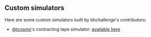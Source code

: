 <div class="dark w-full ">
<div class="prose prose-invert text-white  xl:justify-start lg:ml-[170px] ml-0 sm:ml-4 font-sans prose-base sm:prose-lg w-full">
<div class="leading-normal ">
<div>


## Custom simulators

Here are some custom simulators built by bbchallenge's contributors: 

- [@tcosmo](https://github.com/tcosmo)'s contracting tape simulator: [available here](/simulators/cosmo-contracting-simulator)

</div>
</div>
</div>
</div>
